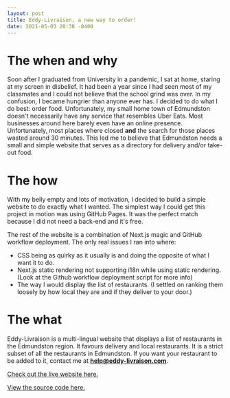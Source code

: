 ```yaml
---
layout: post
title: Eddy-Livraison, a new way to order!
date: 2021-05-03 20:38 -0400
---
```


# The when and why

Soon after I graduated from University in a pandemic, I sat at home, staring at my screen in disbelief. It had been a year since I had seen most of my classmates and I could not believe that the school grind was over. In my confusion, I became hungrier than anyone ever has. I decided to do what I do best: order food. Unfortunately, my small home town of Edmundston doesn't necessarily have any service that resembles Uber Eats. Most businesses around here barely even have an online presence. Unfortunately, most places where closed **and** the search for those places wasted around 30 minutes. This led me to believe that Edmundston needs a small and simple website that serves as a directory for delivery and/or take-out food.

# The how

With my belly empty and lots of motivation, I decided to build a simple website to do exactly what I wanted. The simplest way I could get this project in motion was using GitHub Pages. It was the perfect match because I did not need a back-end and it's free.



The rest of the website is a combination of Next.js magic and GitHub workflow deployment. The only real issues I ran into where:
- CSS being as quirky as it usually is and doing the opposite of what I want it to do.
- Next.js static rendering not supporting i18n while using static rendering. (Look at the Github workflow deployment script for more info)
- The way I would display the list of restaurants. (I settled on ranking them loosely by how local they are and if they deliver to your door.)

# The what

Eddy-Livraison is a multi-lingual website that displays a list of restaurants in the Edmundston region. It favours delivery and local restaurants. It is a strict subset of all the restaurants in Edmundston. If you want your restaurant to be added to it, contact me at **help@eddy-livraison.com**.

[Check out the live website here.](https://eddy-livraison.com)

[View the source code here.](https://github.com/AideTechBot/eddy-livraison)
